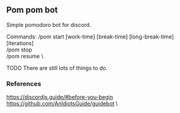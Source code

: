 ## Pom pom bot

Simple pomodoro bot for discord.

Commands:
/pom start [work-time] [break-time] [long-break-time] [iterations] \
/pom stop \
/pom resume \

TODO
There are still lots of things to do. 

### References

https://discordjs.guide/#before-you-begin \
https://github.com/AnIdiotsGuide/guidebot \